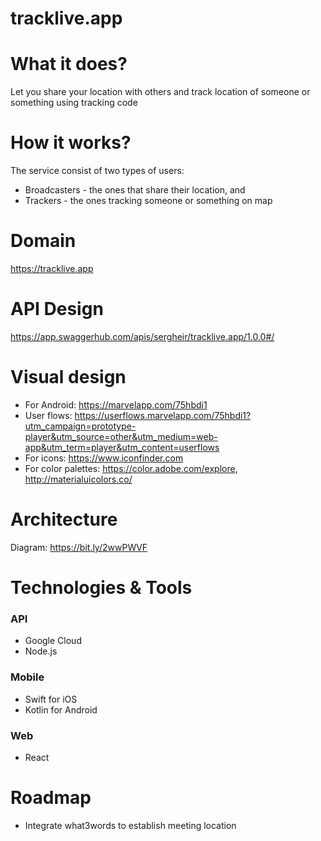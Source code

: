 # tracklive.app
  
# What it does?
Let you share your location with others and track location of someone or something using tracking code
	
# How it works?
The service consist of two types of users:
- Broadcasters - the ones that share their location, and
- Trackers - the ones tracking someone or something on map

# Domain
https://tracklive.app

# API Design
https://app.swaggerhub.com/apis/sergheir/tracklive.app/1.0.0#/

# Visual design
- For Android: https://marvelapp.com/75hbdi1
- User flows: https://userflows.marvelapp.com/75hbdi1?utm_campaign=prototype-player&utm_source=other&utm_medium=web-app&utm_term=player&utm_content=userflows
- For icons: https://www.iconfinder.com
- For color palettes: https://color.adobe.com/explore, http://materialuicolors.co/

# Architecture
Diagram: https://bit.ly/2wwPWVF

# Technologies & Tools
### API
- Google Cloud
- Node.js
### Mobile
- Swift for iOS
- Kotlin for Android
### Web
- React

# Roadmap
- Integrate what3words to establish meeting location
